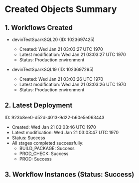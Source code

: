 # Created Objects Summary

## 1. Workflows Created
- devinTestSparkSQL20 (ID: 1023697425)
  - Created: Wed Jan 21 03:03:27 UTC 1970
  - Latest modification: Wed Jan 21 03:03:27 UTC 1970
  - Status: Production environment

- devinTestSparkSQL19 (ID: 1023697295)
  - Created: Wed Jan 21 03:03:26 UTC 1970
  - Latest modification: Wed Jan 21 03:03:26 UTC 1970
  - Status: Production environment

## 2. Latest Deployment
ID: 923b8ee0-d52d-4013-9d22-b60e5e063443
- Created: Wed Jan 21 03:03:46 UTC 1970
- Latest modification: Wed Jan 21 03:03:47 UTC 1970
- Status: Success
- All stages completed successfully:
  - BUILD_PACKAGE: Success
  - PROD_CHECK: Success
  - PROD: Success

## 3. Workflow Instances (Status: Success)
```json

```
